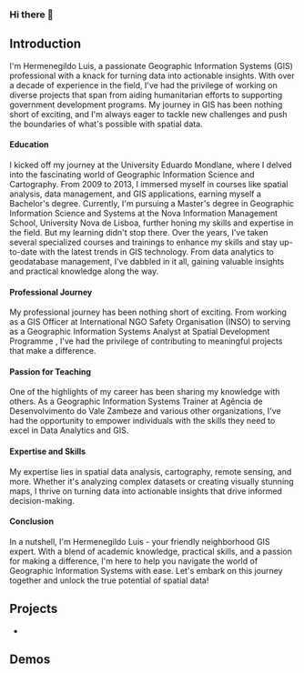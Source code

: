 ### Hi there 👋

##  Introduction

I'm Hermenegildo Luis, a passionate Geographic Information Systems (GIS) professional with a knack for turning data into actionable insights. With over a decade of experience in the field, I've had the privilege of working on diverse projects that span from aiding humanitarian efforts to supporting government development programs. My journey in GIS has been nothing short of exciting, and I'm always eager to tackle new challenges and push the boundaries of what's possible with spatial data.

####  Education
I kicked off my journey at the University Eduardo Mondlane, where I delved into the fascinating world of Geographic Information Science and Cartography. From 2009 to 2013, I immersed myself in courses like spatial analysis, data management, and GIS applications, earning myself a Bachelor's degree. Currently, I'm pursuing a Master's degree in Geographic Information Science and Systems at the Nova Information Management School, University Nova de Lisboa, further honing my skills and expertise in the field.
But my learning didn't stop there. Over the years, I've taken several specialized courses and trainings to enhance my skills and stay up-to-date with the latest trends in GIS technology. From data analytics to geodatabase management, I've dabbled in it all, gaining valuable insights and practical knowledge along the way.

####  Professional Journey
My professional journey has been nothing short of exciting. From working as a GIS Officer at International NGO Safety Organisation (INSO) to serving as a Geographic Information Systems Analyst at Spatial Development Programme , I've had the privilege of contributing to meaningful projects that make a difference.

#### Passion for Teaching
One of the highlights of my career has been sharing my knowledge with others. As a Geographic Information Systems Trainer at Agência de Desenvolvimento do Vale Zambeze and various other organizations, I've had the opportunity to empower individuals with the skills they need to excel in Data Analytics and GIS.

#### Expertise and Skills
My expertise lies in spatial data analysis, cartography, remote sensing, and more. Whether it's analyzing complex datasets or creating visually stunning maps, I thrive on turning data into actionable insights that drive informed decision-making.

#### Conclusion
In a nutshell, I'm Hermenegildo Luis - your friendly neighborhood GIS expert. With a blend of academic knowledge, practical skills, and a passion for making a difference, I'm here to help you navigate the world of Geographic Information Systems with ease. Let's embark on this journey together and unlock the true potential of spatial data!

## Projects
-



## Demos
